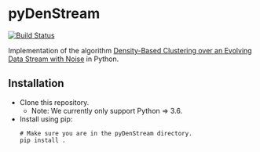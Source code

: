 # pyDenStream

[![Build Status](https://travis-ci.com/MrParosk/pyDenStream.svg?token=2BikCE8VQwFnzsgr5P8Q&branch=master)](https://travis-ci.com/MrParosk/pyDenStream)

Implementation of the algorithm [Density-Based Clustering over an Evolving Data Stream with Noise](https://archive.siam.org/meetings/sdm06/proceedings/030caof.pdf) in Python.

## Installation

- Clone this repository.
  * Note: We currently only support Python => 3.6.
- Install using pip:
  ```Shell
  # Make sure you are in the pyDenStream directory.
  pip install .